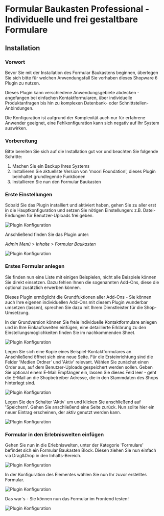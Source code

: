 # Formular Baukasten Professional - Individuelle und frei gestaltbare Formulare

## Installation

### Vorwort

Bevor Sie mit der Installation des Formular Baukastens beginnen,
überlegen Sie sich bitte für welchen Anwendungsfall Sie vorhaben
dieses Shopware 6 Plugin zu nutzen.

Dieses Plugin kann verschiedene Anwendungsgebiete abdecken -
angefangen bei einfachen Kontaktformularen, über individuelle Produktanfragen
bis hin zu komplexen Datenbank- oder Schnittstellen-Anbindungen.

Die Konfiguration ist aufgrund der Komplexität auch nur für erfahrene Anwender geeignet,
eine Fehlkonfiguration kann sich negativ auf Ihr System auswirken.

### Vorbereitung

Bitte bereiten Sie sich auf die Installation gut vor und beachten Sie folgende Schritte:
1. Machen Sie ein Backup Ihres Systems
2. Installieren Sie aktuellste Version von 'moori Foundation', dieses Plugin beinhaltet grundlegende Funktionen
3. Installieren Sie nun den Formular Baukasten

### Erste Einstellungen

Sobald Sie das Plugin installiert und aktiviert haben, gehen Sie zu aller erst in die 
Hauptkonfiguration und setzen Sie nötigen Einstellungen: z.B. Datei-Endungen für 
Benutzer-Uploads frei geben.

![Plugin Konfiguration](images/setup-1.png)

Anschließend finden Sie das Plugin unter:

*Admin Menü > Inhalte > Formular Baukasten*

![Plugin Konfiguration](images/setup-2.png)

### Erstes Formular anlegen

Sie finden nun eine Liste mit einigen Beispielen, nicht alle Beispiele können Sie direkt 
einsetzen. Dazu fehlen Ihnen die sogenannten Add-Ons, diese die optional zusätzlich erwerben können.

Dieses Plugin ermöglicht die Grundfuktionen aller Add-Ons - Sie können auch Ihre eigenen individuellen Add-Ons 
mit diesem Plugin wunderbar umsetzen (lassen), sprechen Sie dazu mit Ihrem Dienstleister für die Shop-Umsetzung.

In der Grundversion können Sie freie Individuelle Kontaktformulare anlegen und in Ihre Einkaufswelten einfügen, 
eine detaillierte Erklärung zu den Einstellungsmöglichkeiten finden Sie im nachkommenden Sheet.

![Plugin Konfiguration](images/setup-3.png)

Legen Sie sich eine Kopie eines Beispiel-Kontaktformulares an. Anschließend öffnet sich eine neue Seite. Für die Ersteinrichtung
sind die Felder 'Medien Ordner' und 'Aktiv' relevant. Wählen Sie zunächst einen Order aus, auf dem Benutzer-Uploads
gespeichert werden sollen. Geben Sie optional einem E-Mail Empfänger ein, lassen Sie dieses Feld leer - geht die E-Mail 
an die Shopbetreiber Adresse, die in den Stammdaten des Shops hinterlegt sind. 

![Plugin Konfiguration](images/setup-4.png)

Legen Sie den Schalter 'Aktiv' um und klicken Sie anschließend auf 'Speichern'. Gehen Sie anschließend eine Seite zurück.
Nun sollte hier ein neuer Eintrag erscheinen, der aktiv genutzt werden kann.

![Plugin Konfiguration](images/setup-5.png)

### Formular in den Erlebniswelten einfügen

Gehen Sie nun in die Erlebniswelten, unter der Kategorie 'Formulare' befindet sich ein Formular Baukasten Block. Diesen
ziehen Sie nun einfach via Drag&Drop in den Inhalts-Bereich.

![Plugin Konfiguration](images/setup-6.png)

In der Konfiguration des Elementes wählen Sie nun Ihr zuvor erstelltes Formular.

![Plugin Konfiguration](images/setup-7.png)

Das war`s - Sie können nun das Formular im Frontend testen!

![Plugin Konfiguration](images/setup-8.png)









